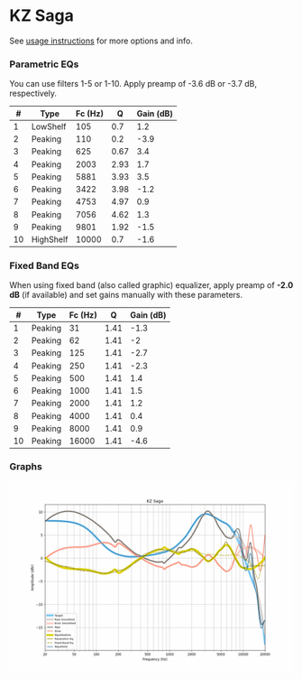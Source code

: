 # KZ Saga
See [usage instructions](https://github.com/jaakkopasanen/AutoEq#usage) for more options and info.

### Parametric EQs
You can use filters 1-5 or 1-10. Apply preamp of -3.6 dB or -3.7 dB, respectively.

|   # | Type      |   Fc (Hz) |    Q |   Gain (dB) |
|-----|-----------|-----------|------|-------------|
|   1 | LowShelf  |       105 | 0.7  |         1.2 |
|   2 | Peaking   |       110 | 0.2  |        -3.9 |
|   3 | Peaking   |       625 | 0.67 |         3.4 |
|   4 | Peaking   |      2003 | 2.93 |         1.7 |
|   5 | Peaking   |      5881 | 3.93 |         3.5 |
|   6 | Peaking   |      3422 | 3.98 |        -1.2 |
|   7 | Peaking   |      4753 | 4.97 |         0.9 |
|   8 | Peaking   |      7056 | 4.62 |         1.3 |
|   9 | Peaking   |      9801 | 1.92 |        -1.5 |
|  10 | HighShelf |     10000 | 0.7  |        -1.6 |

### Fixed Band EQs
When using fixed band (also called graphic) equalizer, apply preamp of **-2.0 dB** (if available) and set gains manually with these parameters.

|   # | Type    |   Fc (Hz) |    Q |   Gain (dB) |
|-----|---------|-----------|------|-------------|
|   1 | Peaking |        31 | 1.41 |        -1.3 |
|   2 | Peaking |        62 | 1.41 |        -2   |
|   3 | Peaking |       125 | 1.41 |        -2.7 |
|   4 | Peaking |       250 | 1.41 |        -2.3 |
|   5 | Peaking |       500 | 1.41 |         1.4 |
|   6 | Peaking |      1000 | 1.41 |         1.5 |
|   7 | Peaking |      2000 | 1.41 |         1.2 |
|   8 | Peaking |      4000 | 1.41 |         0.4 |
|   9 | Peaking |      8000 | 1.41 |         0.9 |
|  10 | Peaking |     16000 | 1.41 |        -4.6 |

### Graphs
![](./KZ%20Saga.png)
